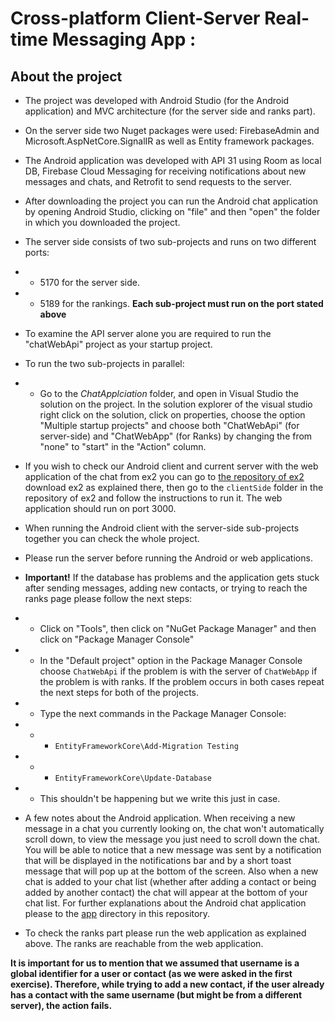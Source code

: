 
# Cross-platform Client-Server Real-time Messaging App :

## **About the project**	
- The project was developed with Android Studio (for the Android application) and MVC architecture (for the server side and ranks part).
- On the server side two Nuget packages were used: FirebaseAdmin and Microsoft.AspNetCore.SignalIR as well as Entity framework packages.
- The Android application was developed with API 31 using Room as local DB, Firebase Cloud Messaging for receiving notifications about new messages and chats, and Retrofit to send requests to the server.
- After downloading the project you can run the Android chat application by opening Android Studio, clicking on "file" and then "open" the folder in which you downloaded the project.
- The server side consists of two sub-projects and runs on two different ports:
-  - 5170 for the server side.
-  - 5189 for the rankings.
**Each sub-project must run on the port stated above**
-  To examine the API server alone you are required to run the "chatWebApi" project as your startup project. 

-  To run the two sub-projects in parallel:
-   - Go to the *ChatApplciation* folder, and open in Visual Studio the solution on the project. In the solution explorer of the visual studio right click on the solution, click on properties, choose the option "Multiple startup projects" and choose both "ChatWebApi" (for server-side) and "ChatWebApp" (for Ranks) by changing the from "none" to "start" in the "Action" column.
- If you wish to check our Android client and current server with the web application of the chat from ex2 you can go to [the repository of ex2](https://github.com/TOMER-77/AP2-EX2) download ex2 as explained there, then go to the `clientSide` folder in the repository of ex2 and follow the instructions to run it. The web application should run on port 3000.
- When running the Android client with the server-side sub-projects together you can check the whole project. 
- Please run the server before running the Android or web applications.
- **Important!** If the database has problems and the application gets stuck after sending messages, adding new contacts, or trying to reach the ranks page please follow the next steps:
- - Click on "Tools", then click on "NuGet Package Manager" and then click on "Package Manager Console"
- - In the "Default project" option in the Package Manager Console choose `ChatWebApi` if the problem is with the server of `ChatWebApp` if the problem is with ranks. If the problem occurs in both cases repeat the next steps for both of the projects.
- - Type the next commands in the Package Manager Console:
- - - `EntityFrameworkCore\Add-Migration Testing` 
- - - `EntityFrameworkCore\Update-Database`
- - This shouldn't be happening but we write this just in case.
- A few notes about the Android application. When receiving a new message in a chat you currently looking on, the chat won't automatically scroll down, to view the message you just need to scroll down the chat. You will be able to notice that a new message was sent by a notification that will be displayed in the notifications bar and by a short toast message that will pop up at the bottom of the screen. Also when a new chat is added to your chat list (whether after adding a contact or being added by another contact) the chat will appear at the bottom of your chat list. For further explanations about the Android chat application please to the [app](https://github.com/ofekkoren/ap2-ex3/tree/main/app) directory in this repository.
- To check the ranks part please run the web application as explained above. The ranks are reachable from the web application.

**It is important for us to mention that we assumed that username is a global identifier for a user or contact (as we were asked in the first exercise). Therefore, while trying to add a new contact, if the user already has a contact with the same username (but might be from a different server), the action fails.**
